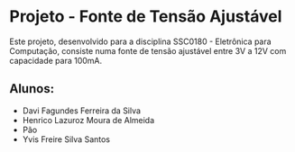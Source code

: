 # Projeto - Fonte de Tensão Ajustável
Este projeto, desenvolvido para a disciplina SSC0180 - Eletrônica para Computação, consiste numa fonte de tensão ajustável entre 3V a 12V com capacidade para 100mA.

## Alunos:
- Davi Fagundes Ferreira da Silva
- Henrico Lazuroz Moura de Almeida
- Pão
- Yvis Freire Silva Santos
